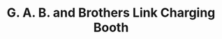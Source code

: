 ---
title: "G. A. B. and Brothers Link Charging Booth"
url: /zwedru/g-a-b-and-brothers-link-charging-booth/
shop: Elektronik
---